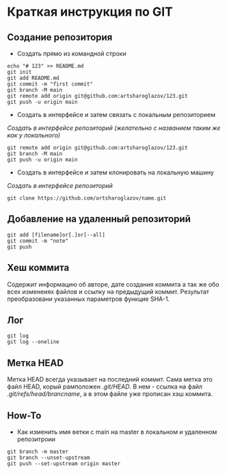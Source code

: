 # Краткая инструкция по GIT

## Создание репозитория
* Создать прямо из командной строки
```
echo "# 123" >> README.md
git init
git add README.md
git commit -m "first commit"
git branch -M main
git remote add origin git@github.com:artsharoglazov/123.git
git push -u origin main
```
* Создать в интерфейсе и затем связать с локальным репозиторием

_Создать в интерфейсе репозиторий (желательно с названием таким же как у локального)_
```
git remote add origin git@github.com:artsharoglazov/123.git
git branch -M main
git push -u origin main
```
* Создать в интерфейсе и затем клонировать на локальную машину

_Создать в интерфейсе репозиторий_

`git clone https://github.com/artsharoglazov/name.git`

## Добавление на удаленный репозиторий
```
git add [filename]or[.]or[--all]
git commit -m "note"
git push
```
## Хеш коммита
Содержит информацию об авторе, дате создания коммита а так же обо всех изменеиях файлов и ссылку на предыдущий коммит.
Результат преобразовани указанных параметров функцие SHA-1. 

## Лог
```
git log
git log --oneline
```
## Метка HEAD
Метка HEAD всегда указывает на последний коммит. Сама метка это файл HEAD, корый рамположен *.git/HEAD*. В нем - ссылка на файл *.git/refs/head/brancname*, а в этом файле уже прописан хэш коммита. 

## How-To
* Как изменить имя ветки с main на master в локальном и удаленном репозитроии
```
git branch -m master
git branch --unset-upstream
git push --set-upstream origin master
```
